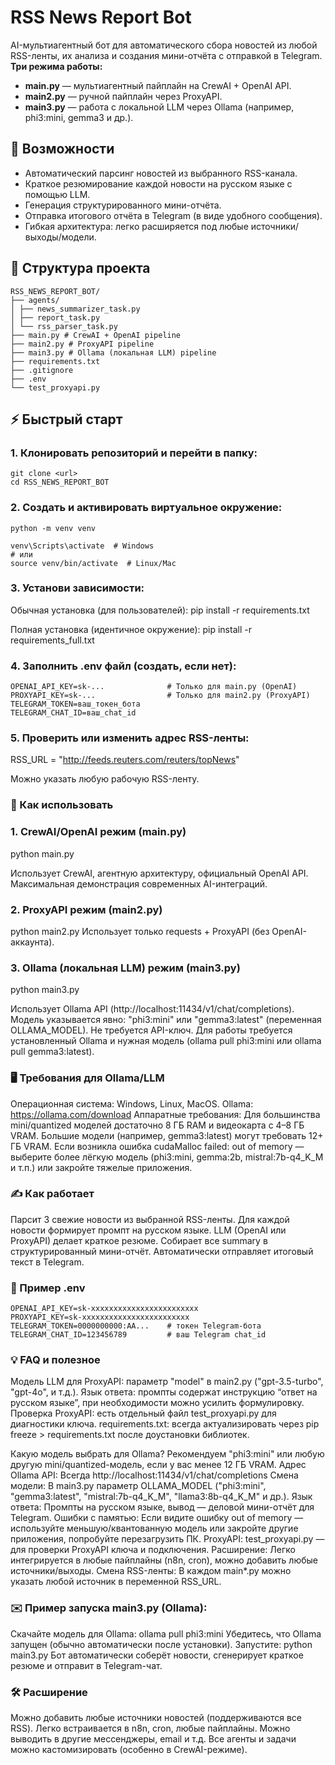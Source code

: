 # RSS News Report Bot

AI-мультиагентный бот для автоматического сбора новостей из любой RSS-ленты, их анализа и создания мини-отчёта с отправкой в Telegram.  
**Три режима работы:**
- **main.py** — мультиагентный пайплайн на CrewAI + OpenAI API.
- **main2.py** — ручной пайплайн через ProxyAPI.
- **main3.py** — работа с локальной LLM через Ollama (например, phi3:mini, gemma3 и др.).

## 🚀 Возможности

- Автоматический парсинг новостей из выбранного RSS-канала.
- Краткое резюмирование каждой новости на русском языке с помощью LLM.
- Генерация структурированного мини-отчёта.
- Отправка итогового отчёта в Telegram (в виде удобного сообщения).
- Гибкая архитектура: легко расширяется под любые источники/выходы/модели.

## 📂 Структура проекта
```
RSS_NEWS_REPORT_BOT/
├── agents/
│ ├── news_summarizer_task.py
│ ├── report_task.py
│ └── rss_parser_task.py
├── main.py # CrewAI + OpenAI pipeline
├── main2.py # ProxyAPI pipeline
├── main3.py # Ollama (локальная LLM) pipeline
├── requirements.txt
├── .gitignore
├── .env
└── test_proxyapi.py
```


## ⚡ Быстрый старт

### 1. Клонировать репозиторий и перейти в папку:
```
git clone <url>
cd RSS_NEWS_REPORT_BOT
```

### 2. Создать и активировать виртуальное окружение:
```
python -m venv venv

venv\Scripts\activate  # Windows
# или
source venv/bin/activate  # Linux/Mac
```

### 3. Установи зависимости:
Обычная установка (для пользователей):
pip install -r requirements.txt

Полная установка (идентичное окружение):
pip install -r requirements_full.txt

### 4. Заполнить .env файл (создать, если нет):
```
OPENAI_API_KEY=sk-...              # Только для main.py (OpenAI)
PROXYAPI_KEY=sk-...                # Только для main2.py (ProxyAPI)
TELEGRAM_TOKEN=ваш_токен_бота
TELEGRAM_CHAT_ID=ваш_chat_id
```

### 5. Проверить или изменить адрес RSS-ленты:
RSS_URL = "http://feeds.reuters.com/reuters/topNews"

Можно указать любую рабочую RSS-ленту.


### 🧠 Как использовать

### 1. CrewAI/OpenAI режим (main.py)

python main.py

Использует CrewAI, агентную архитектуру, официальный OpenAI API.
Максимальная демонстрация современных AI-интеграций.


### 2. ProxyAPI режим (main2.py)

python main2.py
Использует только requests + ProxyAPI (без OpenAI-аккаунта).


### 3. Ollama (локальная LLM) режим (main3.py)

python main3.py

Использует Ollama API (http://localhost:11434/v1/chat/completions).
Модель указывается явно: "phi3:mini" или "gemma3:latest" (переменная OLLAMA_MODEL).
Не требуется API-ключ.
Для работы требуется установленный Ollama и нужная модель (ollama pull phi3:mini или ollama pull gemma3:latest).


### 🖥️ Требования для Ollama/LLM
Операционная система: Windows, Linux, MacOS.
Ollama: https://ollama.com/download
Аппаратные требования:
Для большинства mini/quantized моделей достаточно 8 ГБ RAM и видеокарта с 4–8 ГБ VRAM.
Большие модели (например, gemma3:latest) могут требовать 12+ ГБ VRAM.
Если возникла ошибка cudaMalloc failed: out of memory — выберите более лёгкую модель (phi3:mini, gemma:2b, mistral:7b-q4_K_M и т.п.) или закройте тяжелые приложения.

### ✍️ Как работает

Парсит 3 свежие новости из выбранной RSS-ленты.
Для каждой новости формирует промпт на русском языке.
LLM (OpenAI или ProxyAPI) делает краткое резюме.
Собирает все summary в структурированный мини-отчёт.
Автоматически отправляет итоговый текст в Telegram.


### 📜 Пример .env
```
OPENAI_API_KEY=sk-xxxxxxxxxxxxxxxxxxxxxxxx
PROXYAPI_KEY=sk-xxxxxxxxxxxxxxxxxxxxxxxx
TELEGRAM_TOKEN=0000000000:AA...    # токен Telegram-бота
TELEGRAM_CHAT_ID=123456789         # ваш Telegram chat_id
```

### 💡 FAQ и полезное

Модель LLM для ProxyAPI: параметр "model" в main2.py ("gpt-3.5-turbo", "gpt-4o", и т.д.).
Язык ответа: промпты содержат инструкцию “ответ на русском языке”, при необходимости можно усилить формулировку.
Проверка ProxyAPI: есть отдельный файл test_proxyapi.py для диагностики ключа.
requirements.txt: всегда актуализировать через pip freeze > requirements.txt после доустановки библиотек.

Какую модель выбрать для Ollama?
Рекомендуем "phi3:mini" или любую другую mini/quantized-модель, если у вас менее 12 ГБ VRAM.
Адрес Ollama API:
Всегда http://localhost:11434/v1/chat/completions
Смена модели:
В main3.py параметр OLLAMA_MODEL ("phi3:mini", "gemma3:latest", "mistral:7b-q4_K_M", "llama3:8b-q4_K_M" и др.).
Язык ответа:
Промпты на русском языке, вывод — деловой мини-отчёт для Telegram.
Ошибки с памятью:
Если видите ошибку out of memory — используйте меньшую/квантованную модель или закройте другие приложения, попробуйте перезагрузить ПК.
ProxyAPI:
test_proxyapi.py — для проверки ProxyAPI ключа и подключения.
Расширение:
Легко интегрируется в любые пайплайны (n8n, cron), можно добавить любые источники/выходы.
Смена RSS-ленты:
В каждом main*.py можно указать любой источник в переменной RSS_URL.

### ✉️ Пример запуска main3.py (Ollama):
Скачайте модель для Ollama:
ollama pull phi3:mini
Убедитесь, что Ollama запущен (обычно автоматически после установки).
Запустите:
python main3.py
Бот автоматически соберёт новости, сгенерирует краткое резюме и отправит в Telegram-чат.


### 🛠️ Расширение
Можно добавить любые источники новостей (поддерживаются все RSS).
Легко встраивается в n8n, cron, любые пайплайны.
Можно выводить в другие мессенджеры, email и т.д.
Все агенты и задачи можно кастомизировать (особенно в CrewAI-режиме).

